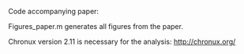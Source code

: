 Code accompanying paper:

Figures_paper.m generates all figures from the paper.

Chronux version 2.11 is necessary for the analysis: http://chronux.org/

